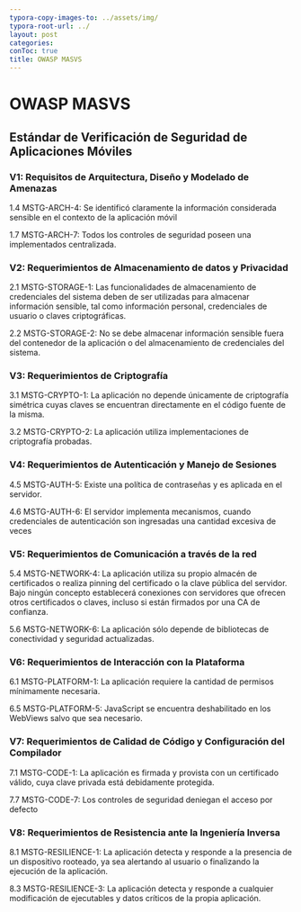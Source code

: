 ```yaml
---
typora-copy-images-to: ../assets/img/
typora-root-url: ../
layout: post
categories: 
conToc: true
title: OWASP MASVS
---
```


# OWASP MASVS

## Estándar de Verificación de Seguridad de Aplicaciones Móviles



### V1: Requisitos de Arquitectura, Diseño y Modelado de Amenazas

1.4 MSTG-ARCH-4: Se identificó claramente la información considerada sensible en el contexto de la aplicación móvil

1.7 MSTG-ARCH-7: Todos los controles de seguridad poseen una implementados centralizada.



### V2: Requerimientos de Almacenamiento de datos y Privacidad

2.1 MSTG-STORAGE-1: Las funcionalidades de almacenamiento de credenciales del sistema deben de ser utilizadas para almacenar información sensible, tal como información personal, credenciales de usuario o claves criptográficas.

2.2 MSTG-STORAGE-2: No se debe almacenar información sensible fuera del contenedor de la aplicación o del
almacenamiento de credenciales del sistema.



### V3: Requerimientos de Criptografía

3.1 MSTG-CRYPTO-1: La aplicación no depende únicamente de criptografía simétrica cuyas claves se encuentran directamente en el código fuente de la misma.

3.2 MSTG-CRYPTO-2: La aplicación utiliza implementaciones de criptografía probadas.



### V4: Requerimientos de Autenticación y Manejo de Sesiones

4.5 MSTG-AUTH-5: Existe una política de contraseñas y es aplicada en el servidor.

4.6 MSTG-AUTH-6: El servidor implementa mecanismos, cuando credenciales de autenticación son ingresadas una cantidad excesiva de veces



### V5: Requerimientos de Comunicación a través de la red

5.4 MSTG-NETWORK-4: La aplicación utiliza su propio almacén de certificados o realiza pinning del certificado o la clave pública del servidor. Bajo ningún concepto establecerá conexiones con servidores que ofrecen otros certificados o claves, incluso si están firmados por una CA de confianza.

5.6 MSTG-NETWORK-6: La aplicación sólo depende de bibliotecas de conectividad y seguridad actualizadas.



### V6: Requerimientos de Interacción con la Plataforma

6.1 MSTG-PLATFORM-1: La aplicación requiere la cantidad de permisos mínimamente necesaria.

6.5 MSTG-PLATFORM-5: JavaScript se encuentra deshabilitado en los WebViews salvo que sea necesario.



### V7: Requerimientos de Calidad de Código y Configuración del Compilador

7.1 MSTG-CODE-1: La aplicación es firmada y provista con un certificado válido, cuya clave privada está debidamente protegida.

7.7 MSTG-CODE-7: Los controles de seguridad deniegan el acceso por defecto



### V8: Requerimientos de Resistencia ante la Ingeniería Inversa

8.1 MSTG-RESILIENCE-1: La aplicación detecta y responde a la presencia de un dispositivo rooteado, ya sea alertando al usuario o finalizando la ejecución de la aplicación.

8.3 MSTG-RESILIENCE-3: La aplicación detecta y responde a cualquier modificación de ejecutables y datos críticos de la propia aplicación.
